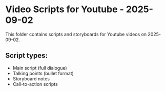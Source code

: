 # Video Scripts for Youtube - 2025-09-02

This folder contains scripts and storyboards for Youtube videos on 2025-09-02.

## Script types:
- Main script (full dialogue)
- Talking points (bullet format)
- Storyboard notes
- Call-to-action scripts
